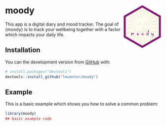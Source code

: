
<!-- README.md is generated from README.Rmd. Please edit that file -->

# moody <img src="man/figures/logo.png" align="right" width="120" />

<!-- badges: start -->

<!-- badges: end -->

This app is a digital diary and mood tracker. The goal of {moody} is to
track your wellbeing together with a factor which impacts your daily
life.

## Installation

You can the development version from [GitHub](https://github.com/) with:

``` r
# install.packages("devtools")
devtools::install_github("lmuenter/moody")
```

## Example

This is a basic example which shows you how to solve a common problem:

``` r
library(moody)
## basic example code
```
